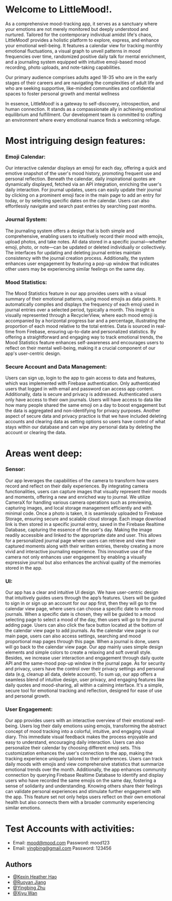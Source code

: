 # Welcome to LittleMood!.

As a comprehensive mood-tracking app, it serves as a sanctuary where your emotions are not merely monitored but deeply understood and nurtured. Tailored for the contemporary individual amidst life's chaos, LittleMood! provides a holistic platform to explore, express, and enhance your emotional well-being. It features a calendar view for tracking monthly emotional fluctuations, a visual graph to unveil patterns in mood frequencies over time, randomized positive daily talk for mental enrichment, and a journaling system equipped with intuitive emoji-based mood recording, photo uploads, and note-taking capabilities. 

Our primary audience comprises adults aged 18-35 who are in the early stages of their careers and are navigating the complexities of adult life and who are seeking supportive, like-minded communities and confidential spaces to foster personal growth and mental wellness

In essence, LittleMood! is a gateway to self-discovery, introspection, and human connection. It stands as a compassionate ally in achieving emotional equilibrium and fulfillment. Our development team is committed to crafting an environment where every emotional nuance finds a welcoming refuge.

# Most intriguing design features: 
### Emoji Calendar: 
Our interactive calendar displays an emoji for each day, offering a quick and emotive snapshot of the user's mood history, promoting frequent use and personal reflection. Beneath the calendar, daily inspirational quotes are dynamically displayed, fetched via an API integration, enriching the user's daily interaction. For journal updates, users can easily update their journal by clicking on a prominent emoji face in the main page to add an entry for today, or by selecting specific dates on the calendar. Users can also effortlessly navigate and search past entries by searching past months. 
### Journal System: 
The journaling system offers a design that is both simple and comprehensive, enabling users to intuitively record their mood with emojis, upload photos, and take notes. All data stored in a specific journal—whether emoji, photo, or note—can be updated or deleted individually or collectively. The interfaces for updating and deleting journal entries maintain consistency with the journal creation process. Additionally, the system enhances user engagement by featuring a pop-up window that indicates other users may be experiencing similar feelings on the same day.
### Mood Statistics: 
The Mood Statistics feature in our app provides users with a visual summary of their emotional patterns, using mood emojis as data points. It automatically compiles and displays the frequency of each emoji used in journal entries over a selected period, typically a month. This insight is visually represented through a RecyclerView, where each mood emoji is accompanied by a horizontal progress bar and a percentage, illustrating the proportion of each mood relative to the total entries. Data is sourced in real-time from Firebase, ensuring up-to-date and personalized statistics. By offering a straightforward and engaging way to track emotional trends, the Mood Statistics feature enhances self-awareness and encourages users to reflect on their mental well-being, making it a crucial component of our app's user-centric design.
### Secure Account and Data Management: 
Users can sign up, login to the app to gain access to data and features, which was implemented with Firebase authentication. Only authenticated users that logged in with email and password can access app content. Additionally, data is secure and privacy is addressed. Authenticated users only have access to their own journals. Users will have access to data like how many people shared the same emoji on a day to boost engagement but the data is aggregated and non-identifying for privacy purposes. Another aspect of secure data and privacy practice is that we have included deleting accounts and clearing data as setting options so users have control of what stays within our database and can wipe any personal data by deleting the account or clearing the data.

# Areas went deep:
### Sensor: 
Our app leverages the capabilities of the camera to transform how users record and reflect on their daily experiences. By integrating camera functionalities, users can capture images that visually represent their moods and moments, offering a new and enriched way to journal. We utilize CameraX for handling various camera operations such as previewing, capturing images, and local storage management efficiently and with minimal code. Once a photo is taken, it is seamlessly uploaded to Firebase Storage, ensuring secure and scalable cloud storage. Each image download link is then stored in a specific journal entry, saved in the Firebase Realtime Database, capturing the essence of the user's day. Making the image readily accessible and linked to the appropriate date and user. This allows for a personalized journal page where users can retrieve and view their captured moments along with their written entries, thereby creating a more vivid and interactive journaling experience. This innovative use of the camera not only enhances user engagement by enabling a visually expressive journal but also enhances the archival quality of the memories stored in the app.
### UI: 
Our app has a clear and intuitive UI design. We have user-centric design that intuitively guides users through the app’s features. Users will be guided to sign in or sign up an account for our app first, then they will go to the calendar view page, where users can choose a specific date to write mood journals. When a specific date is chosen, they will be guided to a mood selecting page to select a mood of the day, then users will go to the journal adding page. Users can also click the face button located at the bottom of the calendar view page to add journals. As the calendar view page is our main page, users can also access settings, searching and mood proportional map pages through this page. When a journal is done, users will go back to the calendar view page. Our app mainly uses simple design elements and simple colors to create a relaxing and soft overall style. Besides, we increase user interaction and engagement through daily quote API and the same-mood pop-up window in the journal page. As for security and privacy, users have the control over their privacy settings and personal data (e.g, cleanup all data, delete account). To sum up, our app offers a seamless blend of intuitive design, user privacy, and engaging features like daily quotes and mood-sharing, all within a calming interface. It's a simple, secure tool for emotional tracking and reflection, designed for ease of use and personal growth.
### User Engagement: 
Our app provides users with an interactive overview of their emotional well-being. Users log their daily emotions using emojis, transforming the abstract concept of mood tracking into a colorful, intuitive, and engaging visual diary. This immediate visual feedback makes the process enjoyable and easy to understand, encouraging daily interaction. Users can also personalize their calendar by choosing different emoji sets. This customization enhances the user's connection to the app, making the tracking experience uniquely tailored to their preferences. Users can track daily moods with emojis and view comprehensive statistics that summarize emotional trends over the month. Additionally, the app enhances community connection by querying Firebase Realtime Database to identify and display users who have recorded the same emojis on the same day, fostering a sense of solidarity and understanding. Knowing others share their feelings can validate personal experiences and stimulate further engagement with the app. This feature set not only helps users reflect on their own emotional health but also connects them with a broader community experiencing similar emotions. 

# Test Accounts with activities:
* Email: mood@mood.com   Password: mood123
* Email: yingbing@gmail.com   Password: 123456

## Authors
* [@Kexin Heather Hao]()
* [@Ruoyan Jiang]()
* [@Yingbing Zhu]()
* [@Xiyu Wan]()
